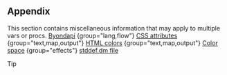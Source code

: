 ## Appendix


This section contains miscellaneous information that may apply
to multiple vars or procs.
[Byondapi](/ref/%7B%7Bappendix%7D%7D/Byondapi.md) {group="lang,flow"}
[CSS attributes](/ref/%7B%7Bappendix%7D%7D/css.md) {group="text,map,output"}
[HTML
colors](/ref/%7B%7Bappendix%7D%7D/html-colors.md) {group="text,map,output"}
[Color space](/ref/%7B%7Bappendix%7D%7D/color-space.md) {group="effects"}
[stddef.dm file](/ref/%7B%7Bappendix%7D%7D/stddef%2edm.md) 

> [!TIP] 
> 